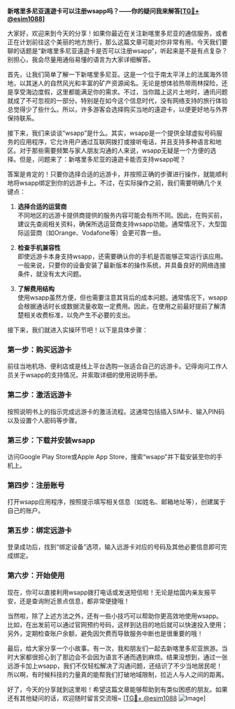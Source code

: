 **新喀里多尼亚遠遊卡可以注册wsapp吗？——你的疑问我来解答[[TG💪+ @esim1088](https://t.me/s/esim1088)]**

大家好，欢迎来到今天的分享！如果你最近在关注新喀里多尼亚的通信服务，或者正在计划前往这个美丽的地方旅行，那么这篇文章可能对你非常有用。今天我们要聊的话题是“新喀里多尼亚遠遊卡是否可以注册wsapp”，听起来是不是有点复杂？别担心，我会尽量用通俗易懂的语言为大家详细解答。

首先，让我们简单了解一下新喀里多尼亚。这是一个位于南太平洋上的法属海外领地，以其迷人的自然风光和丰富的矿产资源闻名。无论是想体验热带雨林探险，还是享受海边度假，这里都能满足你的需求。不过，当你踏上这片土地时，通讯问题就成了不可忽视的一部分。特别是在如今这个信息时代，没有网络支持的旅行体验总觉得少了些什么。所以，许多游客会选择购买当地的遠遊卡，以便更好地与外界保持联系。

接下来，我们来谈谈“wsapp”是什么。其实，wsapp是一个提供全球虚拟号码服务的应用程序，它允许用户通过互联网拨打或接听电话，并且支持多种语言和地区。对于那些需要频繁与家人朋友沟通的人来说，wsapp无疑是一个方便的选择。但是，问题来了：新喀里多尼亚的遠遊卡能否支持wsapp呢？

答案是肯定的！只要你选择合适的远游卡，并按照正确的步骤进行操作，就能顺利地将wsapp绑定到你的远游卡上。不过，在实际操作之前，我们需要明确几个关键点：

1. **选择合适的运营商**  
   不同地区的远游卡提供商提供的服务内容可能会有所不同。因此，在购买前，建议先查阅相关资料，确保所选运营商支持wsapp功能。通常情况下，大型国际运营商（如Orange、Vodafone等）会更可靠一些。

2. **检查手机兼容性**  
   即使远游卡本身支持wsapp，还需要确认你的手机是否能够正常运行该应用。一般来说，只要你的设备安装了最新版本的操作系统，并具备良好的网络连接条件，就没有太大问题。

3. **了解费用结构**  
   使用wsapp虽然方便，但也需要注意其背后的成本问题。通常情况下，wsapp会根据通话时长或数据流量收取一定费用。因此，在使用之前最好提前了解清楚相关收费标准，以免产生不必要的支出。

接下来，我们就进入实操环节吧！以下是具体步骤：

### 第一步：购买远游卡  
前往当地机场、便利店或是线上平台选购一张适合自己的远游卡。记得询问工作人员关于wsapp的支持情况，并索取详细的使用说明手册。

### 第二步：激活远游卡  
按照说明书上的指示完成远游卡的激活流程。这通常包括插入SIM卡、输入PIN码以及设置个人密码等步骤。

### 第三步：下载并安装wsapp  
访问Google Play Store或Apple App Store，搜索“wsapp”并下载安装至你的手机上。

### 第四步：注册账号  
打开wsapp应用程序，按照提示填写相关信息（如姓名、邮箱地址等），创建属于自己的账户。

### 第五步：绑定远游卡  
登录成功后，找到“绑定设备”选项，输入远游卡对应的号码及其他必要信息即可完成绑定。

### 第六步：开始使用  
现在，你可以直接利用wsapp拨打电话或发送短信啦！无论是给国内亲友报平安，还是查询附近景点信息，都非常便捷哦！

当然啦，除了上述方法之外，还有一些小技巧可以帮助你更高效地使用wsapp。比如，在出发前可以通过官网预约号码，这样到达目的地后就可以快速投入使用；另外，定期检查账户余额，避免因欠费而导致服务中断也是很重要的哦！

最后，给大家分享一个小故事。有一次，我和朋友们一起去新喀里多尼亚旅游。当时大家都很担心到了那边会不会因为语言不通而遇到麻烦。结果没想到，通过一张远游卡加上wsapp，我们不仅轻松解决了沟通问题，还结识了不少当地居民呢！所以啊，有时候科技的力量真的能帮我们打破地域限制，拉近人与人之间的距离。

好了，今天的分享就到这里啦！希望这篇文章能够帮助到有类似困惑的朋友。如果还有其他疑问的话，欢迎随时留言交流哦~ [[TG💪+ @esim1088](https://t.me/s/esim1088) ![Image](https://i.postimg.cc/4NQfJmqS/Snipaste-2025-05-13-00-14-12.png)]